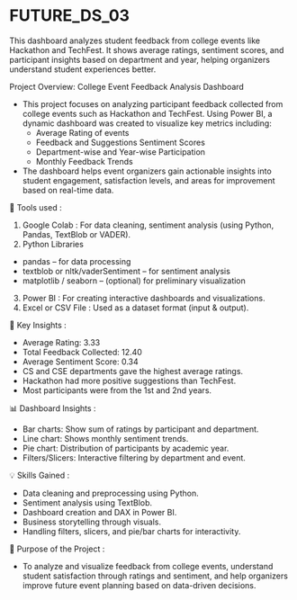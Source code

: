 # FUTURE_DS_03
This dashboard analyzes student feedback from college events like Hackathon and TechFest. It shows average ratings, sentiment scores, and participant insights based on department and year, helping organizers understand student experiences better.

Project Overview: College Event Feedback Analysis Dashboard
- This project focuses on analyzing participant feedback collected from college events such as Hackathon and TechFest. Using Power BI, a dynamic dashboard was created to visualize key metrics including:
     - Average Rating of events
     - Feedback and Suggestions Sentiment Scores
     - Department-wise and Year-wise Participation
     - Monthly Feedback Trends
- The dashboard helps event organizers gain actionable insights into student engagement, satisfaction levels, and areas for improvement based on real-time data.

🔧 Tools used :
1. Google Colab : For data cleaning, sentiment analysis (using Python, Pandas, TextBlob or VADER).
2. Python Libraries
- pandas – for data processing
- textblob or nltk/vaderSentiment – for sentiment analysis
- matplotlib / seaborn – (optional) for preliminary visualization
3. Power BI : For creating interactive dashboards and visualizations.
4. Excel or CSV File : Used as a dataset format (input & output).

📌 Key Insights : 
- Average Rating: 3.33
- Total Feedback Collected: 12.40
- Average Sentiment Score: 0.34
- CS and CSE departments gave the highest average ratings.
- Hackathon had more positive suggestions than TechFest.
- Most participants were from the 1st and 2nd years.

📊 Dashboard Insights :
- Bar charts: Show sum of ratings by participant and department.
- Line chart: Shows monthly sentiment trends.
- Pie chart: Distribution of participants by academic year.
- Filters/Slicers: Interactive filtering by department and event.

💡 Skills Gained :
- Data cleaning and preprocessing using Python.
- Sentiment analysis using TextBlob.
- Dashboard creation and DAX in Power BI.
- Business storytelling through visuals.
- Handling filters, slicers, and pie/bar charts for interactivity.

🎯 Purpose of the Project :
- To analyze and visualize feedback from college events, understand student satisfaction through ratings and sentiment, and help organizers improve future event planning based on data-driven decisions.
